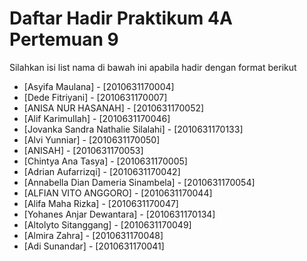 # Daftar Hadir Praktikum 4A Pertemuan 9
Silahkan isi list nama di bawah ini apabila hadir dengan format berikut

- [Asyifa Maulana] - [2010631170004]
- [Dede Fitriyani] - [2010631170007]
- [ANISA NUR HASANAH] - [2010631170052]
- [Alif Karimullah] - [2010631170046]
- [Jovanka Sandra Nathalie Silalahi] - [2010631170133]
- [Alvi Yunniar] - [2010631170050]
- [ANISAH] - [2010631170053]
- [Chintya Ana Tasya] - [2010631170005]
- [Adrian Aufarrizqi] - [2010631170042]
- [Annabella Dian Dameria Sinambela] - [2010631170054]
- [ALFIAN VITO ANGGORO] - [2010631170044]
- [Alifa Maha Rizka] - [2010631170047]
- [Yohanes Anjar Dewantara] - [2010631170134]
- [Altolyto Sitanggang] - [2010631170049]
- [Almira Zahra] - [2010631170048]
- [Adi Sunandar] - [2010631170041]
